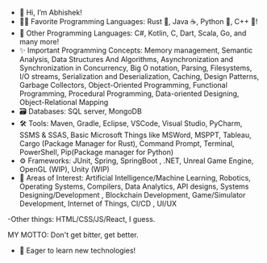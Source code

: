 - 👋 Hi, I’m Abhishek!
- 🐱‍👤 Favorite Programming Languages: Rust 🦀, Java ☕, Python 🐍, C++ 🐲!
- 🌱 Other Programming Languages: C#, Kotlin, C, Dart, Scala, Go, and many more!
- ✨ Important Programming Concepts: Memory management, Semantic Analysis, Data Structures And Algorithms, Asynchronization and Synchronization in Concurrency, Big O notation, Parsing, Filesystems, I/O streams, Serialization and Deserialization, Caching, Design Patterns, Garbage Collectors, Object-Oriented Programming, Functional Programming, Procedural Programming, Data-oriented Designing, Object-Relational Mapping
- 🗃  Databases: SQL server, MongoDB
- 🛠  Tools: Maven, Gradle, Eclipse, VSCode, Visual Studio, PyCharm, SSMS & SSAS, Basic Microsoft Things like MSWord, MSPPT, Tableau, Cargo (Package Manager for Rust),  Command Prompt, Terminal, PowerShell, Pip(Package manager for Python)
- ⚙  Frameworks: JUnit, Spring, SpringBoot , .NET, Unreal Game Engine, OpenGL (WIP), Unity (WIP)
- 👻 Areas of Interest: Artificial Intelligence/Machine Learning, Robotics, Operating Systems, Compilers, Data Analytics, API designs, Systems Designing/Development , Blockchain Development, Game/Simulator Development, Internet of Things, CI/CD , UI/UX

-Other things: HTML/CSS/JS/React, I guess.

MY MOTTO: Don't get bitter, get better.

- 👀 Eager to learn new technologies! 


<!---
Abhishek463-debug/Abhishek463-debug is a ✨ special ✨ repository because its `README.md` (this file) appears on your GitHub profile.
You can click the Preview link to take a look at your changes.
--->
